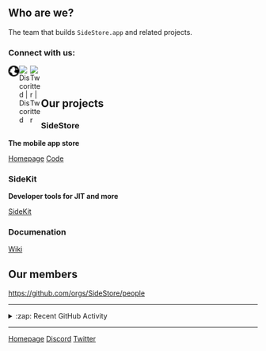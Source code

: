 <!-- 
Docs: How to use GitHub README and actions to auto-generate embedded content.
https://github.com/anuraghazra/github-readme-stats
https://www.youtube.com/watch?v=n6d4KHSKqGk
https://github.com/rahuldkjain/github-profile-readme-generator
 -->

## Who are we?

The team that builds `SideStore.app` and related projects.

### Connect with us:

<!--
[![Website](https://img.shields.io/website?label=sidestore.io&style=for-the-badge&url=https://sidestore.io)](https://sidestore.io)
[![Twitter Follow](https://img.shields.io/twitter/follow/sidestore_io?color=1DA1F2&logo=twitter&style=for-the-badge)](https://twitter.com/intent/follow?original_referer=https%3A%2F%2Fgithub.com%2Fsidestore&screen_name=sidestore)
[![GitHub Followers](https://img.shields.io/github/followers/sidestore?style=for-the-badge)]()
[![GitHub Sponsors](https://img.shields.io/github/sponsors/sidestore?style=for-the-badge
)]() 
-->

[<img align="left" alt="sidestore.io" width="22px" src="https://raw.githubusercontent.com/iconic/open-iconic/master/svg/globe.svg" />][website]
[<img align="left" alt="Discord | Discord" width="22px" src="https://cdn.jsdelivr.net/npm/simple-icons@v3/icons/discord.svg" />][discord]
[<img align="left" alt="Twitter | Twitter" width="22px" src="https://cdn.jsdelivr.net/npm/simple-icons@v3/icons/twitter.svg" />][twitter]

<br />
<br />

## Our projects

### SideStore

__The mobile app store__

[Homepage][website]
[Code][git.sidestore]

### SideKit

__Developer tools for JIT and more__

[SideKit][git.sidekit]

### Documenation

[Wiki][wiki]

## Our members

https://github.com/orgs/SideStore/people

---

<details>
  <summary>:zap: Recent GitHub Activity</summary>

<!--START_SECTION:activity-->
1. 🗣 Commented on [#374](https://github.com/SideStore/SideStore/issues/374) in [SideStore/SideStore](https://github.com/SideStore/SideStore)
2. 🗣 Commented on [#377](https://github.com/SideStore/SideStore/issues/377) in [SideStore/SideStore](https://github.com/SideStore/SideStore)
3. ❗️ Closed issue [#23](https://github.com/SideStore/sidestore.github.io/issues/23) in [SideStore/sidestore.github.io](https://github.com/SideStore/sidestore.github.io)
4. 🗣 Commented on [#23](https://github.com/SideStore/sidestore.github.io/issues/23) in [SideStore/sidestore.github.io](https://github.com/SideStore/sidestore.github.io)
5. 🗣 Commented on [#377](https://github.com/SideStore/SideStore/issues/377) in [SideStore/SideStore](https://github.com/SideStore/SideStore)
6. ❗️ Opened issue [#377](https://github.com/SideStore/SideStore/issues/377) in [SideStore/SideStore](https://github.com/SideStore/SideStore)
7. ❗️ Opened issue [#23](https://github.com/SideStore/sidestore.github.io/issues/23) in [SideStore/sidestore.github.io](https://github.com/SideStore/sidestore.github.io)
8. 💪 Opened PR [#16](https://github.com/SideStore/SideServer-Windows/pull/16) in [SideStore/SideServer-Windows](https://github.com/SideStore/SideServer-Windows)
9. ❌ Closed PR [#376](https://github.com/SideStore/SideStore/pull/376) in [SideStore/SideStore](https://github.com/SideStore/SideStore)
10. 💪 Opened PR [#376](https://github.com/SideStore/SideStore/pull/376) in [SideStore/SideStore](https://github.com/SideStore/SideStore)
11. 🎉 Merged PR [#14](https://github.com/SideStore/SideServer-Windows/pull/14) in [SideStore/SideServer-Windows](https://github.com/SideStore/SideServer-Windows)
12. 💪 Opened PR [#4](https://github.com/SideStore/omnisette-server/pull/4) in [SideStore/omnisette-server](https://github.com/SideStore/omnisette-server)
13. ❗️ Opened issue [#3](https://github.com/SideStore/omnisette-server/issues/3) in [SideStore/omnisette-server](https://github.com/SideStore/omnisette-server)
14. 🗣 Commented on [#374](https://github.com/SideStore/SideStore/issues/374) in [SideStore/SideStore](https://github.com/SideStore/SideStore)
15. ❗️ Closed issue [#375](https://github.com/SideStore/SideStore/issues/375) in [SideStore/SideStore](https://github.com/SideStore/SideStore)
16. 🗣 Commented on [#375](https://github.com/SideStore/SideStore/issues/375) in [SideStore/SideStore](https://github.com/SideStore/SideStore)
17. ❗️ Opened issue [#375](https://github.com/SideStore/SideStore/issues/375) in [SideStore/SideStore](https://github.com/SideStore/SideStore)
18. ❗️ Closed issue [#356](https://github.com/SideStore/SideStore/issues/356) in [SideStore/SideStore](https://github.com/SideStore/SideStore)
19. 🗣 Commented on [#356](https://github.com/SideStore/SideStore/issues/356) in [SideStore/SideStore](https://github.com/SideStore/SideStore)
20. 🗣 Commented on [#374](https://github.com/SideStore/SideStore/issues/374) in [SideStore/SideStore](https://github.com/SideStore/SideStore)
<!--END_SECTION:activity-->

</details>

---

[Homepage][patreon] [Discord][discord] [Twitter][twitter]

<!--
- [Patreon][patreon]
- [OpenCollective][opencollective]
- [YouTube][youtube]
-->

[website]: https://sidestore.io
[wiki]: https://wiki.sidestore.io
[twitter]: https://twitter.com/sidestore_io
[discord]: https://discord.gg/CacsuuzsBq
[youtube]: https://youtube.com/TODO
[patreon]: https://www.patreon.com/SideStore
[opencollective]: https://opencollective.com/TODO
[git.sidestore]: https://github.com/SideStore/SideStore/
[git.sidekit]: https://github.com/SideStore/SideKit


